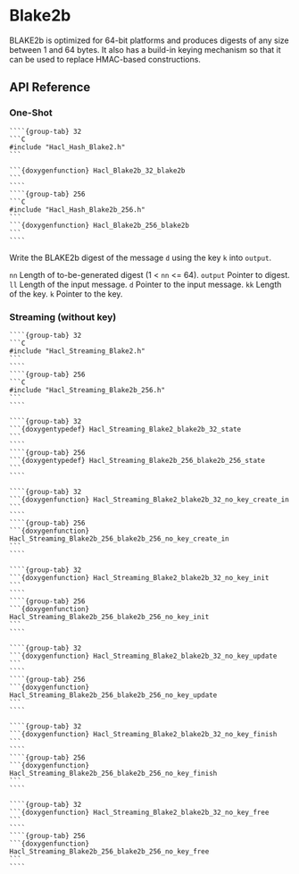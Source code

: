 # Blake2b

BLAKE2b is optimized for 64-bit platforms and produces digests of any size between 1 and 64 bytes.
It also has a build-in keying mechanism so that it can be used to replace HMAC-based constructions.

## API Reference

### One-Shot


`````{tabs}
````{group-tab} 32
```C
#include "Hacl_Hash_Blake2.h"
```

```{doxygenfunction} Hacl_Blake2b_32_blake2b
```
````
````{group-tab} 256
```C
#include "Hacl_Hash_Blake2b_256.h"
```
```{doxygenfunction} Hacl_Blake2b_256_blake2b
```
````
`````

Write the BLAKE2b digest of the message `d` using the key `k` into `output`.

  `nn` Length of to-be-generated digest (1 < `nn` <= 64).
  `output` Pointer to digest.
  `ll` Length of the input message.
  `d` Pointer to the input message.
  `kk` Length of the key.
  `k` Pointer to the key.

### Streaming (without key)


`````{tabs}
````{group-tab} 32
```C
#include "Hacl_Streaming_Blake2.h"
```
````
````{group-tab} 256
```C
#include "Hacl_Streaming_Blake2b_256.h"
```
````
`````

`````{tabs}
````{group-tab} 32
```{doxygentypedef} Hacl_Streaming_Blake2_blake2b_32_state
```
````
````{group-tab} 256
```{doxygentypedef} Hacl_Streaming_Blake2b_256_blake2b_256_state
```
````
`````

`````{tabs}
````{group-tab} 32
```{doxygenfunction} Hacl_Streaming_Blake2_blake2b_32_no_key_create_in
```
````
````{group-tab} 256
```{doxygenfunction} Hacl_Streaming_Blake2b_256_blake2b_256_no_key_create_in
```
````
`````

`````{tabs}
````{group-tab} 32
```{doxygenfunction} Hacl_Streaming_Blake2_blake2b_32_no_key_init
```
````
````{group-tab} 256
```{doxygenfunction} Hacl_Streaming_Blake2b_256_blake2b_256_no_key_init
```
````
`````

`````{tabs}
````{group-tab} 32
```{doxygenfunction} Hacl_Streaming_Blake2_blake2b_32_no_key_update
```
````
````{group-tab} 256
```{doxygenfunction} Hacl_Streaming_Blake2b_256_blake2b_256_no_key_update
```
````
`````

`````{tabs}
````{group-tab} 32
```{doxygenfunction} Hacl_Streaming_Blake2_blake2b_32_no_key_finish
```
````
````{group-tab} 256
```{doxygenfunction} Hacl_Streaming_Blake2b_256_blake2b_256_no_key_finish
```
````
`````

`````{tabs}
````{group-tab} 32
```{doxygenfunction} Hacl_Streaming_Blake2_blake2b_32_no_key_free
```
````
````{group-tab} 256
```{doxygenfunction} Hacl_Streaming_Blake2b_256_blake2b_256_no_key_free
```
````
`````

